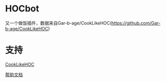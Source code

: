 # HOCbot

又一个做饭插件，数据来自Gar-b-age/CookLikeHOC(https://github.com/Gar-b-age/CookLikeHOC)

# 支持
[CookLikeHOC](https://github.com/Gar-b-age/CookLikeHOC)

[帮助文档](https://astrbot.app)

